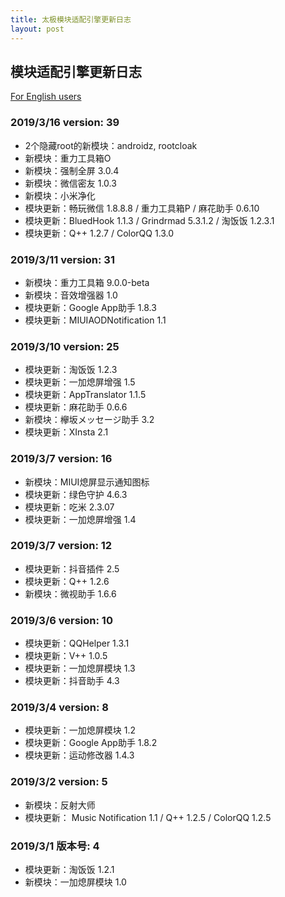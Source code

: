 ```yaml
---
title: 太极模块适配引擎更新日志
layout: post
---
```


## 模块适配引擎更新日志

[For English users](changelog)

### 2019/3/16 version: 39

- 2个隐藏root的新模块：androidz, rootcloak
- 新模块：重力工具箱O
- 新模块：强制全屏 3.0.4
- 新模块：微信密友 1.0.3
- 新模块：小米净化
- 模块更新：畅玩微信 1.8.8.8 / 重力工具箱P / 麻花助手 0.6.10
- 模块更新：BluedHook 1.1.3 / Grindrmad 5.3.1.2 / 淘饭饭 1.2.3.1
- 模块更新：Q++ 1.2.7 / ColorQQ 1.3.0

### 2019/3/11 version: 31
- 新模块：重力工具箱 9.0.0-beta
- 新模块：音效增强器 1.0
- 模块更新：Google App助手 1.8.3
- 模块更新：MIUIAODNotification 1.1

### 2019/3/10 version: 25

- 模块更新：淘饭饭 1.2.3
- 模块更新：一加熄屏增强 1.5
- 模块更新：AppTranslator 1.1.5
- 模块更新：麻花助手 0.6.6
- 新模块：欅坂メッセージ助手 3.2
- 模块更新：XInsta 2.1

### 2019/3/7 version: 16

- 新模块：MIUI熄屏显示通知图标
- 模块更新：绿色守护 4.6.3
- 模块更新：吃米 2.3.07
- 模块更新：一加熄屏增强 1.4

### 2019/3/7 version: 12

- 模块更新：抖音插件 2.5
- 模块更新：Q++ 1.2.6
- 新模块：微视助手 1.6.6

### 2019/3/6 version: 10

- 模块更新：QQHelper 1.3.1
- 模块更新：V++ 1.0.5
- 模块更新：一加熄屏模块 1.3
- 模块更新：抖音助手 4.3

### 2019/3/4 version: 8

- 模块更新：一加熄屏模块 1.2
- 模块更新：Google App助手 1.8.2
- 模块更新：运动修改器 1.4.3

### 2019/3/2 version: 5

- 新模块：反射大师
- 模块更新： Music Notification 1.1 / Q++ 1.2.5 / ColorQQ 1.2.5 

### 2019/3/1 版本号: 4

- 模块更新：淘饭饭 1.2.1
- 新模块：一加熄屏模块 1.0

